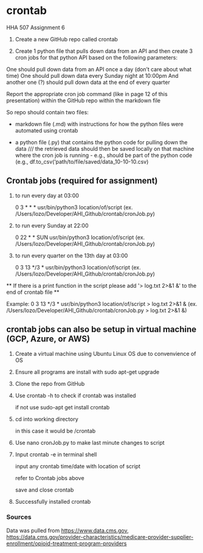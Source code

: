 # crontab

HHA 507 Assignment 6

1. Create a new GitHub repo called crontab 



2. Create 1 python file that pulls down data from an API and then create 3 cron jobs for that python API based on the following parameters: 

 


One should pull down data from an API once a day (don’t care about what time) 
One should pull down data every Sunday night at 10:00pm 
And another one (?) should pull down data at the end of every quarter  





Report the appropriate cron job command (like in page 12 of this presentation) within the GitHub repo within the markdown file



So repo should contain two files: 


- markdown file (.md) with instructions for how the python files were automated using crontab 


- a python file (.py) that contains the python code for pulling down the data /// the retrieved data should then be saved locally on that machine where the cron job is running - e.g., should be part of the python code (e.g., df.to_csv(‘path/to/file/saved/data_10-10-10.csv)

## Crontab jobs (required for assignment)

1. to run every day at 03:00

    0 3 * * * usr/bin/python3 location/of/script (ex. /Users/lozo/Developer/AHI_Github/crontab/cronJob.py)

2. to run every Sunday at 22:00

    0 22 * * SUN usr/bin/python3 location/of/script (ex. /Users/lozo/Developer/AHI_Github/crontab/cronJob.py)

3. to run every quarter on the 13th day at 03:00

    0 3 13 */3 * usr/bin/python3 location/of/script (ex. /Users/lozo/Developer/AHI_Github/crontab/cronJob.py)

** If there is a print function in the script please add '> log.txt 2>&1 &' to the end of crontab file **

Example: 0 3 13 */3 * usr/bin/python3 location/of/script > log.txt 2>&1 & (ex. /Users/lozo/Developer/AHI_Github/crontab/cronJob.py > log.txt 2>&1 &) 

## crontab jobs can also be setup in virtual machine (GCP, Azure, or AWS)

1. Create a virtual machine using Ubuntu Linux OS due to convenvience of OS

2. Ensure all programs are install with sudo apt-get upgrade

3. Clone the repo from GitHub

4. Use crontab -h to check if crontab was installed 

    if not use sudo-apt get install crontab

5. cd into working directory 

    in this case it would be /crontab

6. Use nano cronJob.py to make last minute changes to script

7. Input crontab -e in terminal shell

    input any crontab time/date with location of script

    refer to Crontab jobs above

    save and close crontab

8. Successfully installed crontab

### Sources

Data was pulled from https://www.data.cms.gov, https://data.cms.gov/provider-characteristics/medicare-provider-supplier-enrollment/opioid-treatment-program-providers